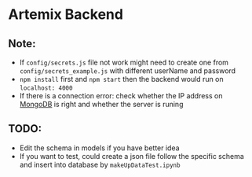# Artemix Backend

## Note:
- If `config/secrets.js` file not work might need to create one from `config/secrets_example.js` with different userName and password
- `npm install` first and `npm start` then the backend would run on `localhost: 4000`
- If there is a connection error: check whether the IP address on [MongoDB](https://cloud.mongodb.com/v2/655b0f03fa0fe43ab04e9a62#/overview) is right and whether the server is runing

## TODO:
- Edit the schema in models if you have better idea
- If you want to test, could create a json file follow the specific schema and insert into database by `makeUpDataTest.ipynb`